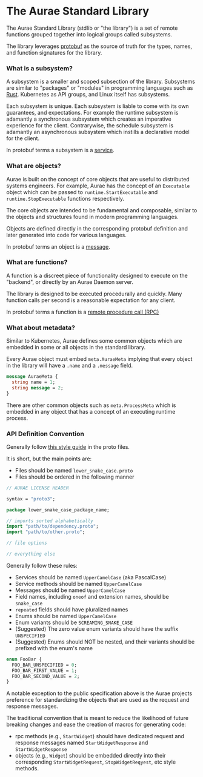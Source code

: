 # The Aurae Standard Library

The Aurae Standard Library (stdlib or "the library") is a set of remote functions grouped together into logical groups called subsystems.

The library leverages [protobuf](https://github.com/protocolbuffers/protobuf) as the source of truth for the types, names, and function signatures for the library.

### What is a subsystem? 

A subsystem is a smaller and scoped subsection of the library. Subsystems are similar to "packages" or "modules" in programming languages such as [Rust](https://github.com/rust-lang/rust/tree/master/library/core/src). Kubernetes as API groups, and Linux itself has subsystems. 

Each subsystem is unique. Each subsystem is liable to come with its own guarantees, and expectations.
For example the runtime subsystem is adamantly a synchronous subsystem which creates an imperative experience for the client. 
Contrarywise, the schedule subsystem is adamantly an asynchronous subsystem which instills a declarative model for the client.

In protobuf terms a subsystem is a [service](https://developers.google.com/protocol-buffers/docs/proto3#services).

### What are objects?

Aurae is built on the concept of core objects that are useful to distributed systems engineers. 
For example, Aurae has the concept of an `Executable` object which can be passed to `runtime.StartExecutable` and `runtime.StopExecutable` functions respectively. 

The core objects are intended to be fundamental and composable, similar to the objects and structures found in modern programming languages.

Objects are defined directly in the corresponding protobuf definition and later generated into code for various languages.

In protobuf terms an object is a [message](https://developers.google.com/protocol-buffers/docs/proto3#simple).

### What are functions?

A function is a discreet piece of functionality designed to execute on the "backend", or directly by an Aurae Daemon server.

The library is designed to be executed procedurally and quickly. Many function calls per second is a reasonable expectation for any client.

In protobuf terms a function is a [remote procedure call (RPC)](https://developers.google.com/protocol-buffers/docs/proto3#services)

### What about metadata? 

Similar to Kubernetes, Aurae defines some common objects which are embedded in some or all objects in the standard library.

Every Aurae object must embed `meta.AuraeMeta` implying that every object in the library will have a `.name` and a `.message` field.

```proto 
message AuraeMeta {
  string name = 1;
  string message = 2;
}
```

There are other common objects such as `meta.ProcessMeta` which is embedded in any object that has a concept of an executing runtime process.

### API Definition Convention

Generally follow [this style guide](https://developers.google.com/protocol-buffers/docs/style) in the proto files.

It is short, but the main points are:

- Files should be named `lower_snake_case.proto`
- Files should be ordered in the following manner

```proto
// AURAE LICENSE HEADER

syntax = "proto3";

package lower_snake_case_package_name;

// imports sorted alphabetically
import "path/to/dependency.proto";
import "path/to/other.proto";

// file options

// everything else

``` 

Generally follow these rules:

- Services should be named `UpperCamelCase` (aka PascalCase)
- Service methods should be named `UpperCamelCase`
- Messages should be named `UpperCamelCase`
- Field names, including `oneof` and extension names, should be `snake_case`
- `repeated` fields should have pluralized names
- Enums should be named `UpperCamelCase`
- Enum variants should be `SCREAMING_SNAKE_CASE`
- (Suggested) The zero value enum variants should have the suffix `UNSPECIFIED`
- (Suggested) Enums should NOT be nested, and their variants should be prefixed with the enum's name

```proto
enum FooBar {
  FOO_BAR_UNSPECIFIED = 0;
  FOO_BAR_FIRST_VALUE = 1;
  FOO_BAR_SECOND_VALUE = 2;
}
``` 

A notable exception to the public specification above is the Aurae projects preference for standardizing the objects that are used as the request and response messages.

The traditional convention that is meant to reduce the likelihood of future breaking changes and ease the creation of macros for generating code:

- rpc methods (e.g., `StartWidget`) should have dedicated request and response messages named `StartWidgetResponse` and `StartWidgetResponse`
- objects (e.g., `Widget`) should be embedded directly into their corresponding `StartWidgetRequest`, `StopWidgetReqyest`, etc style methods.

